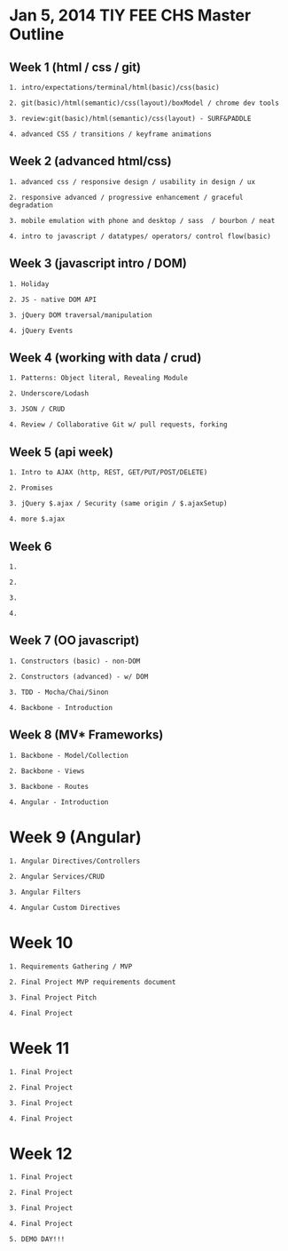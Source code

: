 # Jan 5, 2014 TIY FEE CHS Master Outline

## Week 1 (html / css / git)


	1. intro/expectations/terminal/html(basic)/css(basic)

	2. git(basic)/html(semantic)/css(layout)/boxModel / chrome dev tools

	3. review:git(basic)/html(semantic)/css(layout) - SURF&PADDLE

	4. advanced CSS / transitions / keyframe animations


## Week 2 (advanced html/css)

	1. advanced css / responsive design / usability in design / ux

	2. responsive advanced / progressive enhancement / graceful degradation

	3. mobile emulation with phone and desktop / sass  / bourbon / neat

	4. intro to javascript / datatypes/ operators/ control flow(basic)

## Week 3 (javascript intro / DOM)

	1. Holiday

	2. JS - native DOM API

	3. jQuery DOM traversal/manipulation

	4. jQuery Events

## Week 4 (working with data / crud)

	1. Patterns: Object literal, Revealing Module

	2. Underscore/Lodash

	3. JSON / CRUD

	4. Review / Collaborative Git w/ pull requests, forking


## Week 5 (api week)

	1. Intro to AJAX (http, REST, GET/PUT/POST/DELETE)

	2. Promises

	3. jQuery $.ajax / Security (same origin / $.ajaxSetup)

	4. more $.ajax


## Week 6

	1.

	2.

	3.

	4.


## Week 7 (OO javascript)

	1. Constructors (basic) - non-DOM

	2. Constructors (advanced) - w/ DOM

	3. TDD - Mocha/Chai/Sinon

	4. Backbone - Introduction


## Week 8 (MV* Frameworks)

 	1. Backbone - Model/Collection

	2. Backbone - Views

	3. Backbone - Routes

	4. Angular - Introduction


# Week 9 (Angular)

	1. Angular Directives/Controllers

	2. Angular Services/CRUD

	3. Angular Filters

	4. Angular Custom Directives


# Week 10

	1. Requirements Gathering / MVP

	2. Final Project MVP requirements document

	3. Final Project Pitch

	4. Final Project

# Week 11

	1. Final Project

	2. Final Project

	3. Final Project

	4. Final Project

# Week 12

	1. Final Project

	2. Final Project

	3. Final Project

	4. Final Project

	5. DEMO DAY!!!
